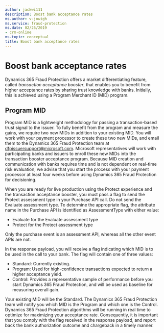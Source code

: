 ```yaml
---
author: jackwi111
description: Boost bank acceptance rates
ms.author: v-jowigh
ms.service: fraud-protection
ms.date: 02/25/2019
- crm-online
ms.topic: conceptual
title: Boost bank acceptance rates
---
```



# Boost bank acceptance rates

Dynamics 365 Fraud Protection offers a market differentiating feature, called *transaction acceptance booster*, that enables you to benefit from higher acceptance rates by sharing trust knowledge with banks. Initially, this is achieved using a Program Merchant ID (MID) program. 

## Program MID

Program MID is a lightweight methodology for passing a transaction-based trust signal to the issuer. To fully benefit from the program and measure the gains, we require two new MIDs in addition to your existing MID. You will work with your payment processor to create these two new MIDs, and email them to the Dynamics 365 Fraud Protection team at dfpissuersupport@microsoft.com. Microsoft representatives will work with participating banks and issuers to enroll these new MIDs into the transaction booster acceptance program. Because MID creation and communication with banks requires time and is not dependent on real-time risk evaluation, we advise that you start the process with your payment processor at least four weeks before using Dynamics 365 Fraud Protection for decisioning. 

When you are ready for live production using the Protect experience and the transaction acceptance booster, you must pass a flag to send the Protect assessment type in your Purchase API call. Do not send the Evaluate assessment type. To determine the appropriate flag, the attribute name in the Purchase API is identified as AssessmentType with either value:

- Evaluate for the Evaluate assessment type
- Protect for the Protect assessment type

Only the purchase event is an assessment API, whereas all the other event APIs are not.

In the response payload, you will receive a flag indicating which MID is to be used in the call to your bank. The flag will contain one of three values:

- Standard: Currently existing.
- Program: Used for high-confidence transactions expected to return a higher acceptance yield.
- Control: Provides a representative sample of performance before you start Dynamics 365 Fraud Protection, and will be used as baseline for measuring overall gain. 

Your existing MID will be the Standard. The Dynamics 365 Fraud Protection team will notify you which MID is the Program and which one is the Control. Dynamics 365 Fraud Protection algorithms will be running in real time to optimize for maximizing your acceptance rate. Consequently, it is important that you comply with the flag received in the response payload, and report back the bank authorization outcome and chargeback in a timely manner.
